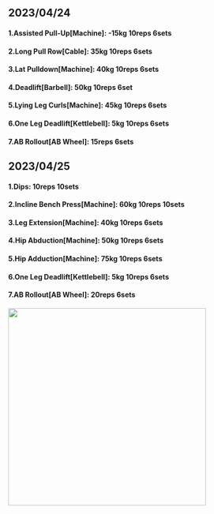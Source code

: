 ## 2023/04/24
#### 1.Assisted Pull-Up\[Machine\]: -15kg 10reps 6sets
#### 2.Long Pull Row\[Cable\]: 35kg 10reps 6sets
#### 3.Lat Pulldown\[Machine\]: 40kg 10reps 6sets
#### 4.Deadlift\[Barbell\]: 50kg 10reps 6set
#### 5.Lying Leg Curls\[Machine\]: 45kg 10reps 6sets
#### 6.One Leg Deadlift\[Kettlebell\]: 5kg 10reps 6sets
#### 7.AB Rollout\[AB Wheel\]: 15reps 6sets

## 2023/04/25
#### 1.Dips: 10reps 10sets
#### 2.Incline Bench Press\[Machine\]: 60kg 10reps 10sets
#### 3.Leg Extension\[Machine\]: 40kg 10reps 6sets
#### 4.Hip Abduction\[Machine\]: 50kg 10reps 6sets
#### 5.Hip Adduction\[Machine\]: 75kg 10reps 6sets
#### 6.One Leg Deadlift\[Kettlebell\]: 5kg 10reps 6sets
#### 7.AB Rollout\[AB Wheel\]: 20reps 6sets



<img src='../_resources/__086.png' width='400px' />
